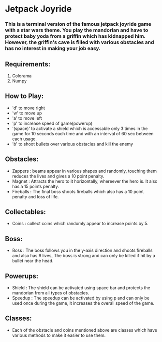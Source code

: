 # Jetpack Joyride

### This is a terminal version of the famous jetpack joyride game with a star wars theme. You play the mandorian and have to protect baby yoda from a griffin which has kidnapped him. However, the griffin's cave is filled with various obstacles and has no interest in making your job easy.

## Requirements:
1. Colorama
2. Numpy

## How to Play:

- 'd' to move right
- 'w' to move up
- 'a' to move left
- 'p' to increase speed of game(powerup)
- '(space)' to activate a shield which is accessable only 3 times in the game for 10 seconds each time and with an interval of 60 sec between each usage.
- 'b' to shoot bullets over various obstacles and kill the enemy

## Obstacles:
-   Zappers : beams appear in various shapes and randomly, touching them reduces the lives and gives a 10 point penalty.
-   Magnet : Attracts the hero to it horizontally, whereever the hero is. It also has a 15 points penalty.
-   Fireballs : The final boss shoots fireballs which also has a 10 point penalty and loss of life.
## Collectables:
- Coins : collect coins which randomly appear to increase points by 5.
## Boss:
- Boss : The boss follows you in the y-axis direction and shoots fireballs and also has 9 lives, The boss is strong and can only be killed if hit by a bullet near the head.
## Powerups:
- Shield : The shield can be activated using space bar and protects the mandorian from all types of obstacles.
- Speedup : The speedup can be activated by using p and can only be used once during the game, it increases the overall speed of the game.

## Classes:
- Each of the obstacle and coins mentioned above are classes which have various methods to make it easier to use them.